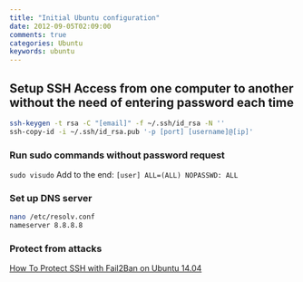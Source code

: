 ```yaml
---
title: "Initial Ubuntu configuration"
date: 2012-09-05T02:09:00
comments: true
categories: Ubuntu
keywords: ubuntu
---
```


## Setup SSH Access from one computer to another without the need of entering password each time
```bash
ssh-keygen -t rsa -C "[email]" -f ~/.ssh/id_rsa -N ''
ssh-copy-id -i ~/.ssh/id_rsa.pub '-p [port] [username]@[ip]'
```

### Run sudo commands without password request
`sudo visudo`
Add to the end: `[user] ALL=(ALL) NOPASSWD: ALL`

### Set up DNS server
```bash
nano /etc/resolv.conf
nameserver 8.8.8.8
```

### Protect from attacks
[How To Protect SSH with Fail2Ban on Ubuntu 14.04](https://www.digitalocean.com/community/tutorials/how-to-protect-ssh-with-fail2ban-on-ubuntu-14-04?utm_source=legacy_reroute)
